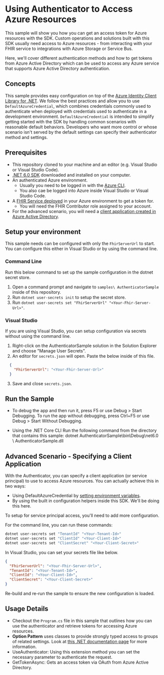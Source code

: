 # Using Authenticator to Access Azure Resources

This sample will show you how you can get an access token for Azure resources with the SDK. Custom operations and solutions built with this SDK usually need access to Azure resources - from interacting with your FHIR service to integrations with Azure Storage or Service Bus.

Here, we'll cover different authentication methods and how to get tokens from Azure Active Directory which can be used to access any Azure service that supports Azure Active Directory authentication.

## Concepts

This sample provides easy configuration on top of the [Azure Identity Client Library for .NET](https://docs.microsoft.com/dotnet/api/overview/azure/identity-readme#defaultazurecredential). We follow the best practices and allow you to use `DefaultAzureCredential`, which combines credentials commonly used to authenticate when deployed with credentials used to authenticate in a development environment. `DefaultAzureCredential` is intended to simplify getting started with the SDK by handling common scenarios with reasonable default behaviors. Developers who want more control or whose scenario isn't served by the default settings can specify their authenticator method and settings.

## Prerequisites

- This repository cloned to your machine and an editor (e.g. Visual Studio or Visual Studio Code).
- [.NET 6.0 SDK](https://dotnet.microsoft.com/download) downloaded and installed on your computer.
- An authenticated Azure environment.
  - Usually you need to be logged in with the [Azure CLI](https://docs.microsoft.com/cli/azure/).
  - You also cae be logged into Azure inside Visual Studio or Visual Studio Code.
- A [FHIR Service deployed](https://docs.microsoft.com/azure/healthcare-apis/fhir/fhir-portal-quickstart) in your Azure environment to get a token for.
  - You will need the FHIR Contributor role assigned to your account.
- For the advanced scenario, you will need a [client application created in Azure Active Directory](https://docs.microsoft.com/azure/healthcare-apis/register-application).

## Setup your environment

This sample needs can be configured with only the `FhirServerUrl` to start. You can configure this either in Visual Studio or by using the command line.

### Command Line

Run this below command to set up the sample configuration in the dotnet secret store.

1. Open a command prompt and navigate to `samples\ AuthenticatorSample` inside of this repository.
2. Run `dotnet user-secrets init` to setup the secret store.
3. Run `dotnet user-secrets set "FhirServerUrl" "<Your-Fhir-Server-Url>"`.

### Visual Studio

If you are using Visual Studio, you can setup configuration via secrets without using the command line.

 1. Right-click on the AuthenticatorSample solution in the Solution Explorer and choose "Manage User Secrets".
 2. An editor for `secrets.json` will open. Paste the below inside of this file.

```json
  {
    "FhirServerUrl": "<Your-Fhir-Server-Url>"
  }
```

3. Save and close `secrets.json`.

## Run the Sample

- To debug the app and then run it, press F5 or use Debug > Start Debugging. To run the app without debugging, press Ctrl+F5 or use Debug > Start Without Debugging.

- Using the .NET Core CLI
  Run the following command from the directory that contains this sample:
  dotnet AuthenticatorSample\bin\Debug\net6.0 \ AuthenticatorSample.dll

## Advanced Scenario - Specifying a Client Application

With the Authenticator, you can specify a client application (or service principal) to use to access Azure resources. You can actually achieve this in two ways:

- Using DefaultAzureCredential by [setting environment variables](https://docs.microsoft.com/dotnet/api/overview/azure/identity-readme#environment-variables).
- By using the built in configuration helpers inside this SDK. We'll be doing this here.

To setup for service principal access, you'll need to add more configuration.

For the command line, you can run these commands:

```bash
dotnet user-secrets set "TenantId" "<Your-Tenant-Id>"
dotnet user-secrets set "ClientId" "<Your-Client-Id>"
dotnet user-secrets set "ClientSecret" "<Your-Client-Secret>"
```

In Visual Studio, you can set your secrets file like below.

```json
{
  "FhirServerUrl": "<Your-Fhir-Server-Url>",
  "TenantId": "<Your-Tenant-Id>",
  "ClientId": "<Your-Client-Id>",
  "ClientSecret": "<Your-Client-Secret>"
}
```

Re-build and re-run the sample to ensure the new configuration is loaded.

## Usage Details

- Checkout the `Program.cs` file in this sample that outlines how you can use the authenticator and retrieve tokens for accessing Azure resources.
- **Option Pattern** uses classes to provide strongly typed access to groups of related settings. Look at [this .NET documentation page](https://docs.microsoft.com/dotnet/api/overview/azure/identity-readme#environment-variables) for more information.
- UseAuthenticator: Using this extension method you can set the necessary parameter to authenticate the request.
- GetTokenAsync: Gets an access token via OAuth from Azure Active Directory.
